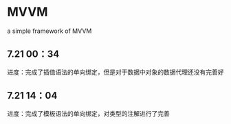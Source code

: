 # MVVM
a simple framework of MVVM

## 7.21 00：34
进度：完成了插值语法的单向绑定，但是对于数据中对象的数据代理还没有完善好

## 7.21 14：04
进度：完成了模板语法的单向绑定，对类型的注解进行了完善
